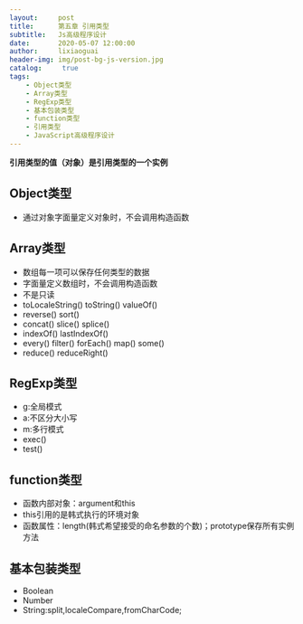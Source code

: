```yaml
---
layout:     post
title:      第五章 引用类型
subtitle:   Js高级程序设计
date:       2020-05-07 12:00:00
author:     lixiaoguai
header-img: img/post-bg-js-version.jpg
catalog: 	 true
tags:
    - Object类型
    - Array类型
    - RegExp类型
    - 基本包装类型
    - function类型
    - 引用类型
    - JavaScript高级程序设计
---
```

**引用类型的值（对象）是引用类型的一个实例**
## Object类型 ##
- 通过对象字面量定义对象时，不会调用构造函数
## Array类型 ##
- 数组每一项可以保存任何类型的数据
- 字面量定义数组时，不会调用构造函数
- 不是只读
- toLocaleString() toString() valueOf()
- reverse() sort()
- concat() slice() splice()
- indexOf() lastIndexOf()
- every() filter() forEach() map() some()
- reduce() reduceRight()
## RegExp类型 ##
- g:全局模式
- a:不区分大小写
- m:多行模式
- exec()
- test()
## function类型 ##
- 函数内部对象：argument和this
- this引用的是韩式执行的环境对象
- 函数属性：length(韩式希望接受的命名参数的个数)；prototype保存所有实例方法
## 基本包装类型 ##
- Boolean
- Number
- String:split,localeCompare,fromCharCode;